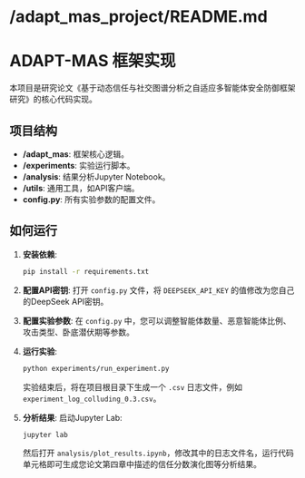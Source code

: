 # /adapt_mas_project/README.md

# ADAPT-MAS 框架实现

本项目是研究论文《基于动态信任与社交图谱分析之自适应多智能体安全防御框架研究》的核心代码实现。

## 项目结构

- **/adapt_mas**: 框架核心逻辑。
- **/experiments**: 实验运行脚本。
- **/analysis**: 结果分析Jupyter Notebook。
- **/utils**: 通用工具，如API客户端。
- **config.py**: 所有实验参数的配置文件。

## 如何运行

1.  **安装依赖**:
    ```bash
    pip install -r requirements.txt
    ```

2.  **配置API密钥**:
    打开 `config.py` 文件，将 `DEEPSEEK_API_KEY` 的值修改为您自己的DeepSeek API密钥。

3.  **配置实验参数**:
    在 `config.py` 中，您可以调整智能体数量、恶意智能体比例、攻击类型、卧底潜伏期等参数。

4.  **运行实验**:
    ```bash
    python experiments/run_experiment.py
    ```
    实验结束后，将在项目根目录下生成一个 `.csv` 日志文件，例如 `experiment_log_colluding_0.3.csv`。

5.  **分析结果**:
    启动Jupyter Lab:
    ```bash
    jupyter lab
    ```
    然后打开 `analysis/plot_results.ipynb`，修改其中的日志文件名，运行代码单元格即可生成您论文第四章中描述的信任分数演化图等分析结果。
